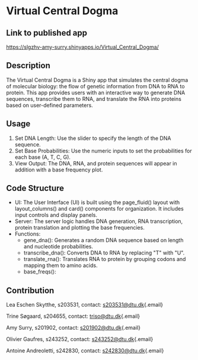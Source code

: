 # Virtual Central Dogma

## Link to published app

<https://slgzhv-amy-surry.shinyapps.io/Virtual_Central_Dogma/>

## Description

The Virtual Central Dogma is a Shiny app that simulates the central dogma of molecular biology: the flow of genetic information from DNA to RNA to protein. This app provides users with an interactive way to generate DNA sequences, transcribe them to RNA, and translate the RNA into proteins based on user-defined parameters.

## Usage

1.  Set DNA Length: Use the slider to specify the length of the DNA sequence.
2.  Set Base Probabilities: Use the numeric inputs to set the probabilities for each base (A, T, C, G).
3.  View Output: The DNA, RNA, and protein sequences will appear in addition with a base frequency plot.

## Code Structure

-   UI: The User Interface (UI) is built using the page_fluid() layout with layout_columns() and card() components for organization. It includes input controls and display panels.
-   Server: The server logic handles DNA generation, RNA transcription, protein translation and plotting the base frequencies.
-   Functions:
    -   gene_dna(): Generates a random DNA sequence based on length and nucleotide probabilities.
    -   transcribe_dna(): Converts DNA to RNA by replacing "T" with "U".
    -   translate_rna(): Translates RNA to protein by grouping codons and mapping them to amino acids.
    -   base_freqs():

## Contribution

Lea Eschen Skytthe, s203531, contact: [s203531\@dtu.dk](mailto:s203531@dtu.dk){.email}

Trine Søgaard, s204655, contact: [triso\@dtu.dk](mailto:triso@dtu.dk){.email}

Amy Surry, s201902, contact: [s201902\@dtu.dk](mailto:s201902@dtu.dk){.email}

Olivier Gaufres, s243252, contact: [s243252\@dtu.dk](mailto:s243252@dtu.dk){.email}

Antoine Andreoletti, s242830, contact: [s242830\@dtu.dk](mailto:s242830@dtu.dk){.email}
